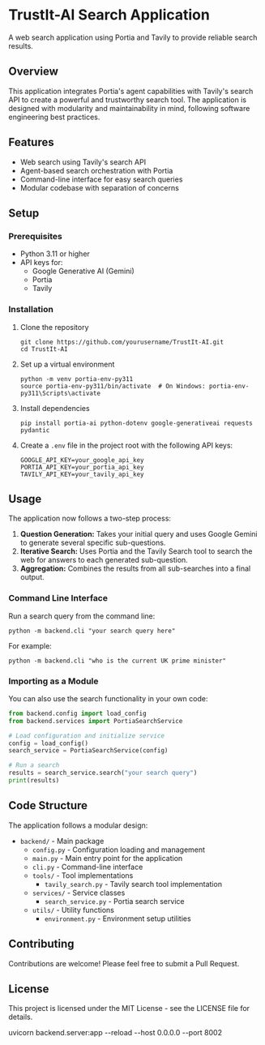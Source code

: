 # TrustIt-AI Search Application

A web search application using Portia and Tavily to provide reliable search results.

## Overview

This application integrates Portia's agent capabilities with Tavily's search API to create a powerful and trustworthy search tool. The application is designed with modularity and maintainability in mind, following software engineering best practices.

## Features

- Web search using Tavily's search API
- Agent-based search orchestration with Portia
- Command-line interface for easy search queries
- Modular codebase with separation of concerns

## Setup

### Prerequisites

- Python 3.11 or higher
- API keys for:
  - Google Generative AI (Gemini)
  - Portia
  - Tavily

### Installation

1. Clone the repository
   ```
   git clone https://github.com/yourusername/TrustIt-AI.git
   cd TrustIt-AI
   ```

2. Set up a virtual environment
   ```
   python -m venv portia-env-py311
   source portia-env-py311/bin/activate  # On Windows: portia-env-py311\Scripts\activate
   ```

3. Install dependencies
   ```
   pip install portia-ai python-dotenv google-generativeai requests pydantic
   ```

4. Create a `.env` file in the project root with the following API keys:
   ```
   GOOGLE_API_KEY=your_google_api_key
   PORTIA_API_KEY=your_portia_api_key
   TAVILY_API_KEY=your_tavily_api_key
   ```

## Usage

The application now follows a two-step process:

1.  **Question Generation:** Takes your initial query and uses Google Gemini to generate several specific sub-questions.
2.  **Iterative Search:** Uses Portia and the Tavily Search tool to search the web for answers to each generated sub-question.
3.  **Aggregation:** Combines the results from all sub-searches into a final output.

### Command Line Interface

Run a search query from the command line:

```
python -m backend.cli "your search query here"
```

For example:
```
python -m backend.cli "who is the current UK prime minister"
```

### Importing as a Module

You can also use the search functionality in your own code:

```python
from backend.config import load_config
from backend.services import PortiaSearchService

# Load configuration and initialize service
config = load_config()
search_service = PortiaSearchService(config)

# Run a search
results = search_service.search("your search query")
print(results)
```

## Code Structure

The application follows a modular design:

- `backend/` - Main package
  - `config.py` - Configuration loading and management
  - `main.py` - Main entry point for the application
  - `cli.py` - Command-line interface
  - `tools/` - Tool implementations
    - `tavily_search.py` - Tavily search tool implementation
  - `services/` - Service classes
    - `search_service.py` - Portia search service
  - `utils/` - Utility functions
    - `environment.py` - Environment setup utilities

## Contributing

Contributions are welcome! Please feel free to submit a Pull Request.

## License

This project is licensed under the MIT License - see the LICENSE file for details.

uvicorn backend.server:app --reload --host 0.0.0.0 --port 8002